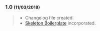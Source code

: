 ### 1.0 <small>(11/03/2018)</small>

> * Changelog file created.
> * [Skeleton Boilerplate](http://getskeleton.com/) incorporated.